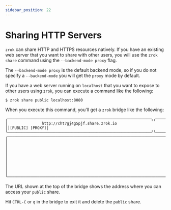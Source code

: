 ```yaml
---
sidebar_position: 22
---
```


# Sharing HTTP Servers

`zrok` can share HTTP and HTTPS resources natively. If you have an existing web server that you want to share with other users, you will use the `zrok share` command using the `--backend-mode proxy` flag.

The `--backend-mode proxy` is the default backend mode, so if you do not specify a `--backend-mode` you will get the `proxy` mode by default.

If you have a web server running on `localhost` that you want to expose to other users using `zrok`, you can execute a command like the following:

```
$ zrok share public localhost:8080
```
When you execute this command, you'll get a `zrok` bridge like the following:

```
╭───────────────────────────────────────────────────────────────╮╭────────────────╮
│               http://cht7gj4g5pjf.share.zrok.io               ││[PUBLIC] [PROXY]│
╰───────────────────────────────────────────────────────────────╯╰────────────────╯
╭─────────────────────────────────────────────────────────────────────────────────╮
│                                                                                 │
│                                                                                 │
│                                                                                 │
│                                                                                 │
╰─────────────────────────────────────────────────────────────────────────────────╯
```

The URL shown at the top of the bridge shows the address where you can access your `public` share.

Hit `CTRL-C` or `q` in the bridge to exit it and delete the `public` share.